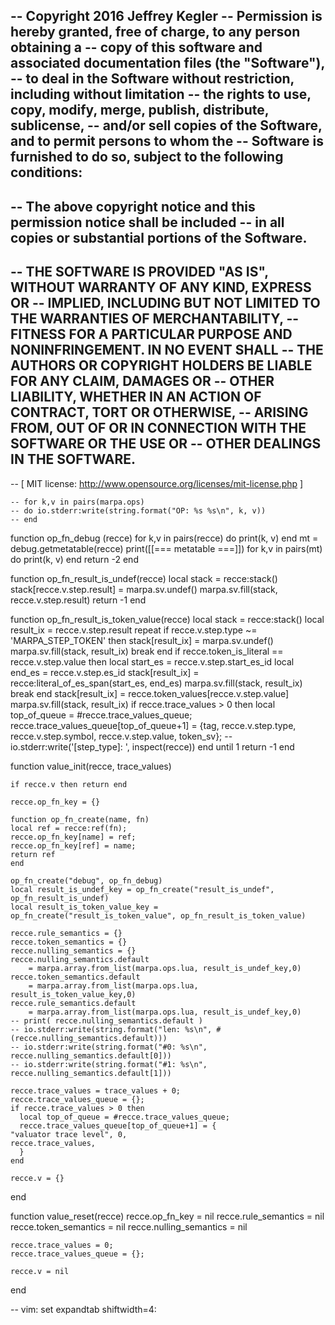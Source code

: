 -- Copyright 2016 Jeffrey Kegler
-- Permission is hereby granted, free of charge, to any person obtaining a
-- copy of this software and associated documentation files (the "Software"),
-- to deal in the Software without restriction, including without limitation
-- the rights to use, copy, modify, merge, publish, distribute, sublicense,
-- and/or sell copies of the Software, and to permit persons to whom the
-- Software is furnished to do so, subject to the following conditions:
--
-- The above copyright notice and this permission notice shall be included
-- in all copies or substantial portions of the Software.
--
-- THE SOFTWARE IS PROVIDED "AS IS", WITHOUT WARRANTY OF ANY KIND, EXPRESS OR
-- IMPLIED, INCLUDING BUT NOT LIMITED TO THE WARRANTIES OF MERCHANTABILITY,
-- FITNESS FOR A PARTICULAR PURPOSE AND NONINFRINGEMENT. IN NO EVENT SHALL
-- THE AUTHORS OR COPYRIGHT HOLDERS BE LIABLE FOR ANY CLAIM, DAMAGES OR
-- OTHER LIABILITY, WHETHER IN AN ACTION OF CONTRACT, TORT OR OTHERWISE,
-- ARISING FROM, OUT OF OR IN CONNECTION WITH THE SOFTWARE OR THE USE OR
-- OTHER DEALINGS IN THE SOFTWARE.
--
-- [ MIT license: http://www.opensource.org/licenses/mit-license.php ]

    -- for k,v in pairs(marpa.ops)
    -- do io.stderr:write(string.format("OP: %s %s\n", k, v))
    -- end

function op_fn_debug (recce)
    for k,v in pairs(recce) do
	print(k, v)
    end
    mt = debug.getmetatable(recce)
    print([[=== metatable ===]])
    for k,v in pairs(mt) do
	print(k, v)
    end
    return -2
end

function op_fn_result_is_undef(recce)
    local stack = recce:stack()
    stack[recce.v.step.result] = marpa.sv.undef()
    marpa.sv.fill(stack, recce.v.step.result)
    return -1
end

function op_fn_result_is_token_value(recce)
  local stack = recce:stack()
  local result_ix = recce.v.step.result
  repeat
    if recce.v.step.type ~= 'MARPA_STEP_TOKEN' then
      stack[result_ix] = marpa.sv.undef()
      marpa.sv.fill(stack, result_ix)
      break
    end
    if recce.token_is_literal == recce.v.step.value then
      local start_es = recce.v.step.start_es_id
      local end_es = recce.v.step.es_id
      stack[result_ix] = recce:literal_of_es_span(start_es, end_es)
      marpa.sv.fill(stack, result_ix)
      break
    end
    stack[result_ix] = recce.token_values[recce.v.step.value]
    marpa.sv.fill(stack, result_ix)
    if recce.trace_values > 0 then
      local top_of_queue = #recce.trace_values_queue;
      recce.trace_values_queue[top_of_queue+1] =
	 {tag, recce.v.step.type, recce.v.step.symbol, recce.v.step.value, token_sv};
	 -- io.stderr:write('[step_type]: ', inspect(recce))
    end
  until 1
  return -1
end

function value_init(recce, trace_values)

    if recce.v then return end

    recce.op_fn_key = {}

    function op_fn_create(name, fn)
	local ref = recce:ref(fn);
	recce.op_fn_key[name] = ref;
	recce.op_fn_key[ref] = name;
	return ref
    end

    op_fn_create("debug", op_fn_debug)
    local result_is_undef_key = op_fn_create("result_is_undef", op_fn_result_is_undef)
    local result_is_token_value_key = op_fn_create("result_is_token_value", op_fn_result_is_token_value)

    recce.rule_semantics = {}
    recce.token_semantics = {}
    recce.nulling_semantics = {}
    recce.nulling_semantics.default
        = marpa.array.from_list(marpa.ops.lua, result_is_undef_key,0)
    recce.token_semantics.default
        = marpa.array.from_list(marpa.ops.lua, result_is_token_value_key,0)
    recce.rule_semantics.default
        = marpa.array.from_list(marpa.ops.lua, result_is_undef_key,0)
    -- print( recce.nulling_semantics.default )
    -- io.stderr:write(string.format("len: %s\n", #(recce.nulling_semantics.default)))
    -- io.stderr:write(string.format("#0: %s\n", recce.nulling_semantics.default[0]))
    -- io.stderr:write(string.format("#1: %s\n", recce.nulling_semantics.default[1]))

    recce.trace_values = trace_values + 0;
    recce.trace_values_queue = {};
    if recce.trace_values > 0 then
      local top_of_queue = #recce.trace_values_queue;
      recce.trace_values_queue[top_of_queue+1] = {
	"valuator trace level", 0,
	recce.trace_values,
      }
    end

    recce.v = {}
end

function value_reset(recce)
    recce.op_fn_key = nil
    recce.rule_semantics = nil
    recce.token_semantics = nil
    recce.nulling_semantics = nil

    recce.trace_values = 0;
    recce.trace_values_queue = {};

    recce.v = nil
end

-- vim: set expandtab shiftwidth=4:
